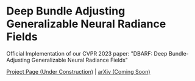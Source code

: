 # Deep Bundle Adjusting Generalizable Neural Radiance Fields
Official Implementation of our CVPR 2023 paper: "DBARF: Deep Bundle-Adjusting Generalizable Neural Radiance Fields"

[Project Page (Under Construction)](https://aibluefisher.github.io/dbarf/) | [arXiv (Coming Soon)]()
